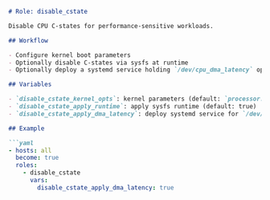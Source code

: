 ```markdown
# Role: disable_cstate

Disable CPU C-states for performance-sensitive workloads.

## Workflow

- Configure kernel boot parameters
- Optionally disable C-states via sysfs at runtime
- Optionally deploy a systemd service holding `/dev/cpu_dma_latency` open

## Variables

- `disable_cstate_kernel_opts`: kernel parameters (default: `processor.max_cstate=0 intel_idle.max_cstate=0 idle=poll`)
- `disable_cstate_apply_runtime`: apply sysfs runtime (default: true)
- `disable_cstate_apply_dma_latency`: deploy systemd service for `/dev/cpu_dma_latency` (default: false)

## Example

```yaml
- hosts: all
  become: true
  roles:
    - disable_cstate
      vars:
        disable_cstate_apply_dma_latency: true
